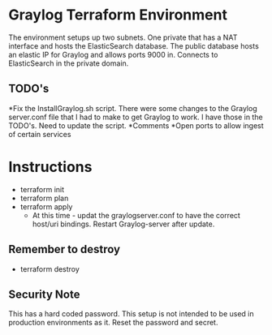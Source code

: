 # Graylog Terraform Environment 

The environment setups up two subnets. One private that has a NAT interface and hosts the ElasticSearch database. The public database hosts an elastic IP for Graylog and allows ports 9000 in. Connects to ElasticSearch in the private domain.

## TODO's

*Fix the InstallGraylog.sh script. There were some changes to the Graylog server.conf file that I had to make to get Graylog to work. I have those in the TODO's. Need to update the script.
*Comments
*Open ports to allow ingest of certain services


# Instructions 

* terraform init
* terraform plan
* terraform apply
    * At this time - updat the graylogserver.conf to have the correct host/uri bindings. Restart Graylog-server after update.


## Remember to destroy
* terraform destroy

## Security Note

This has a hard coded password. This setup is not intended to be used in production environments as it. Reset the password and secret. 
